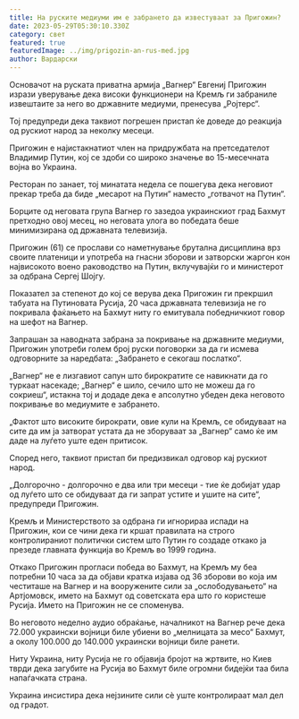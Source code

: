 ```yaml
---
title: На руските медиуми им е забрането да известуваат за Пригожин?
date: 2023-05-29T05:30:10.330Z
category: свет
featured: true
featuredImage: ../img/prigozin-an-rus-med.jpg
author: Вардарски
---
```

Основачот на руската приватна армија „Вагнер“ Евгениј Пригожин изрази уверување дека високи функционери на Кремљ ги забраниле извештаите за него во државните медиуми, пренесува „Ројтерс“.

Тој предупреди дека таквиот погрешен пристап ќе доведе до реакција од рускиот народ за неколку месеци.

Пригожин е најистакнатиот член на придружбата на претседателот Владимир Путин, кој се здоби со широко значење во 15-месечната војна во Украина.

Ресторан по занает, тој минатата недела се пошегува дека неговиот прекар треба да биде „месарот на Путин“ наместо „готвачот на Путин“.

Борците од неговата група Вагнер го зазедоа украинскиот град Бахмут претходно овој месец, но неговата улога во победата беше минимизирана од државната телевизија.

Пригожин (61) се прослави со наметнување брутална дисциплина врз своите платеници и употреба на гнасни зборови и затворски жаргон кон највисокото воено раководство на Путин, вклучувајќи го и министерот за одбрана Сергеј Шојгу.

Показател за степенот до кој се верува дека Пригожин ги прекршил табуата на Путиновата Русија, 20 часа државната телевизија не го покривала фаќањето на Бахмут ниту го емитувала победничкиот говор на шефот на Вагнер.

Запрашан за наводната забрана за покривање на државните медиуми, Пригожин употреби голем број руски поговорки за да ги исмева одговорните за наредбата: „Забрането е секогаш послатко“.

„Вагнер“ не е лизгавиот сапун што бирократите се навикнати да го туркаат насекаде; „Вагнер“ е шило, сечило што не можеш да го сокриеш“, истакна тој и додаде дека е апсолутно убеден дека неговото покривање во медиумите е забрането.

„Фактот што високите бирократи, овие кули на Кремљ, се обидуваат на сите да им ја затворат устата да не зборуваат за „Вагнер“ само ќе им даде на луѓето уште еден притисок.

Според него, таквиот пристап би предизвикал одговор кај рускиот народ.

„Долгорочно - долгорочно е два или три месеци - тие ќе добијат удар од луѓето што се обидуваат да ги запрат устите и ушите на сите“, предупреди Пригожин.

Кремљ и Министерството за одбрана ги игнорираа испади на Пригожин, кои се чини дека ги кршат правилата на строго контролираниот политички систем што Путин го создаде откако ја презеде главната функција во Кремљ во 1999 година.

Откако Пригожин прогласи победа во Бахмут, на Кремљ му беа потребни 10 часа за да објави кратка изјава од 36 зборови во која им честиташе на Вагнер и на вооружените сили за „ослободувањето“ на Артјомовск, името на Бахмут од советската ера што го користеше Русија. Името на Пригожин не се споменува.

Во неговото неделно аудио обраќање, началникот на Вагнер рече дека 72.000 украински војници биле убиени во „мелницата за месо“ Бахмут, а околу 100.000 до 140.000 украински војници биле ранети.

Ниту Украина, ниту Русија не го објавија бројот на жртвите, но Киев тврди дека загубите на Русија во Бахмут биле огромни бидејќи таа била напаѓачката страна.

Украина инсистира дека нејзините сили сè уште контролираат мал дел од градот.